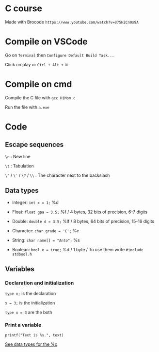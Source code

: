 # C course

Made with Brocode `https://www.youtube.com/watch?v=87SH2Cn0s9A`

# Compile on VSCode

Go on `Terminal` then `Configure Default Build Task...`

Click on play or `Ctrl + Alt + N`

# Compile on cmd

Compile the C file with `gcc HiMom.c`

Run the file with `a.exe`

# Code

## Escape sequences

`\n` : New line

`\t` : Tabulation

`\"` / `\'` / `\?` / `\\` : The character next to the backslash

## Data types

* Integer: `int x = 1;` %d

* Float: `float gpa = 3.5;` %f / 4 bytes, 32 bits of precision, 6-7 digits

* Double: `double d = 3.5;` %lf / 8 bytes, 64 bits of precision, 15-16 digits

* Character: `char grade = 'C';` %c

* String: `char name[] = "Anto";` %s

* Boolean: `bool e = true;` %d / 1 byte / To use them write `#include stdbool.h`

## Variables

### Declaration and initialization

`type x;` is the declaration

`x = 3;` is the initialization

`type x = 3` are the both

### Print a variable

`printf("Text is %s.", text)`

[See data types for the %x](#data-types "Goto data-types")